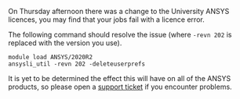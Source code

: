 On Thursday afternoon there was a change to the University ANSYS
licences, you may find that your jobs fail with a licence error.

The following command should resolve the issue (where `-revn 202` is
replaced with the version you use).

    module load ANSYS/2020R2
    ansysli_util -revn 202 -deleteuserprefs

It is yet to be determined the effect this will have on all of the ANSYS
products, so please open a [support ticket](mailto:support.nesi.org.nz)
if you encounter problems.
